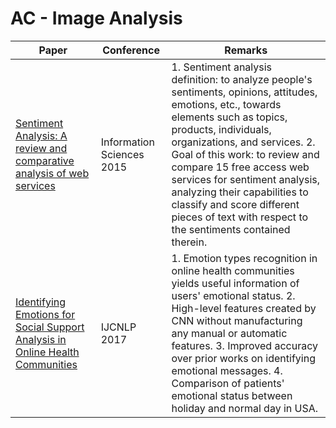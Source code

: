 # AC - Image Analysis
|Paper|Conference|Remarks
|--|--|--|
|[Sentiment Analysis: A review and comparative analysis of web services](http://www.academia.edu/download/37213197/sentimentreview-6.pdf)|Information Sciences 2015| 1. Sentiment analysis definition: to analyze people's sentiments, opinions, attitudes, emotions, etc., towards elements such as topics, products, individuals, organizations, and services. 2. Goal of this work: to review and compare 15 free access web services for sentiment analysis, analyzing their capabilities to classify and score different pieces of text with respect to the sentiments contained therein.|
|[Identifying Emotions for Social Support Analysis in Online Health Communities](http://aclweb.org/anthology/I17-2042)|IJCNLP 2017| 1. Emotion types recognition in online health communities yields useful information of users' emotional status. 2. High-level features created by CNN without manufacturing any manual or automatic features. 3. Improved accuracy over prior works on identifying emotional messages. 4. Comparison of patients' emotional status between holiday and normal day in USA.|
<!--stackedit_data:
eyJoaXN0b3J5IjpbLTc0NDIwNjM5MCwtNzAzNzI0OTI3XX0=
-->